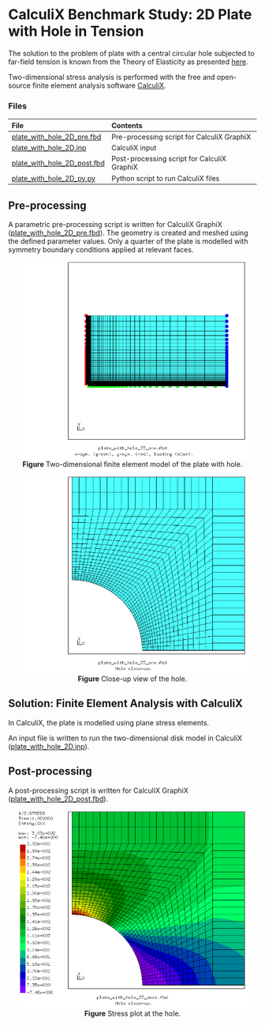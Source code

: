 # CalculiX Benchmark Study: 2D Plate with Hole in Tension

The solution to the problem of plate with a central circular hole subjected to far-field tension is known from the Theory of Elasticity as presented [here](https://en.wikiversity.org/wiki/Introduction_to_Elasticity/Plate_with_hole_in_tension). 

Two-dimensional stress analysis is performed with the free and open-source finite element analysis software [CalculiX](http://www.calculix.de/). 


### Files
File| Contents|                        
:-------------| :-------------|                   
[plate_with_hole_2D_pre.fbd](plate_with_hole_2D_pre.fbd)| Pre-processing script for CalculiX GraphiX|
[plate_with_hole_2D.inp](plate_with_hole_2D.inp) | CalculiX input|
[plate_with_hole_2D_post.fbd](plate_with_hole_2D_post.fbd)| Post-processing script for CalculiX GraphiX|               
[plate_with_hole_2D_py.py](plate_with_hole_2D_py.py)| Python script to run CalculiX files|


## Pre-processing

A parametric pre-processing script is written for CalculiX GraphiX ([plate_with_hole_2D_pre.fbd](plate_with_hole_2D_pre.fbd)). The geometry is created and meshed using the defined parameter values. Only a quarter of the plate is modelled with symmetry boundary conditions applied at relevant faces.

<p align="center">
    <img src="images/pre.png" height="400">  <br />
    <b>Figure</b> Two-dimensional finite element model of the plate with hole.
</p>

<p align="center">
    <img src="images/hole_zoom.png" height="400">  <br />
    <b>Figure</b> Close-up view of the hole.
</p>



## Solution: Finite Element Analysis with CalculiX

In CalculiX, the plate is modelled using plane stress elements.

An input file is written to run the two-dimensional disk model in CalculiX ([plate_with_hole_2D.inp](plate_with_hole_2D.inp)).


## Post-processing

A post-processing script is written for CalculiX GraphiX ([plate_with_hole_2D_post.fbd](plate_with_hole_2D_post.fbd)).

<p align="center">
    <img src="images/results_hole_zoom.png" height="400">  <br />
    <b>Figure</b> Stress plot at the hole.
</p>

